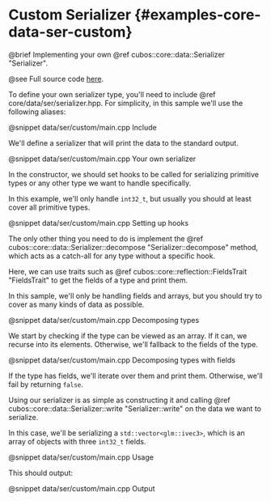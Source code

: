 # Custom Serializer {#examples-core-data-ser-custom}

@brief Implementing your own @ref cubos::core::data::Serializer "Serializer".

@see Full source code [here](https://github.com/GameDevTecnico/cubos/tree/main/core/samples/data/ser/custom).

To define your own serializer type, you'll need to include
@ref core/data/ser/serializer.hpp. For simplicity, in this sample we'll use
the following aliases:

@snippet data/ser/custom/main.cpp Include

We'll define a serializer that will print the data to the standard output.

@snippet data/ser/custom/main.cpp Your own serializer

In the constructor, we should set hooks to be called for serializing primitive
types or any other type we want to handle specifically.

In this example, we'll only handle `int32_t`, but usually you should at least
cover all primitive types.

@snippet data/ser/custom/main.cpp Setting up hooks

The only other thing you need to do is implement the @ref
cubos::core::data::Serializer::decompose "Serializer::decompose" method, which
acts as a catch-all for any type without a specific hook.

Here, we can use traits such as @ref cubos::core::reflection::FieldsTrait
"FieldsTrait" to get the fields of a type and print them.

In this sample, we'll only be handling fields and arrays, but you should try to
cover as many kinds of data as possible.

@snippet data/ser/custom/main.cpp Decomposing types

We start by checking if the type can be viewed as an array. If it can, we
recurse into its elements.
Otherwise, we'll fallback to the fields of the type.

@snippet data/ser/custom/main.cpp Decomposing types with fields

If the type has fields, we'll iterate over them and print them.
Otherwise, we'll fail by returning `false`.

Using our serializer is as simple as constructing it and calling @ref
cubos::core::data::Serializer::write "Serializer::write" on the data we want to
serialize.

In this case, we'll be serializing a `std::vector<glm::ivec3>`, which is
an array of objects with three `int32_t` fields.

@snippet data/ser/custom/main.cpp Usage

This should output:

@snippet data/ser/custom/main.cpp Output
